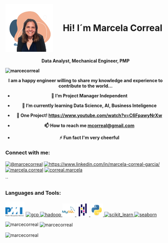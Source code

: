 
<div style="display: flex; align-items: center;">
  <img src=https://github.com/MarceCorreal/jobpreparation/blob/main/Foto_Marce_Github.png alt="Foto" width="150" style="margin-right: 20px;"/>
  <h1 style="margin: 0 auto;">Hi! I´m Marcela Correal</h1>
</div>

</div>
<h4 align="center">Data Analyst, Mechanical Engineer, PMP</h8>

<p align="left"> <img src="https://komarev.com/ghpvc/?username=marcecorreal&label=Profile%20views&color=0e75b6&style=flat" alt="marcecorreal" /> </p>

I am a happy engineer willing to share my knowledge and experience to contribute to the world...


- 🔭 I’m Project Manager **Independent**

- 🌱 I’m currently learning **Data Science, AI, Business Inteligence**

- 💬 One Project! **https://www.youtube.com/watch?v=C6FpawyNrXw**

- 📫 How to reach me **mcorreal@gmail.com**

- ⚡ Fun fact **I'm very cheerful**

<h3 align="left">Connect with me:</h3>
<p align="left">
<a href="https://twitter.com/@marcecorreal" target="blank"><img align="center" src="https://raw.githubusercontent.com/rahuldkjain/github-profile-readme-generator/master/src/images/icons/Social/twitter.svg" alt="@marcecorreal" height="30" width="40" /></a>
<a href="https://linkedin.com/in/https://www.linkedin.com/in/marcela-correal-garcia/" target="blank"><img align="center" src="https://raw.githubusercontent.com/rahuldkjain/github-profile-readme-generator/master/src/images/icons/Social/linked-in-alt.svg" alt="https://www.linkedin.com/in/marcela-correal-garcia/" height="30" width="40" /></a>
<a href="https://fb.com/marcela.correal" target="blank"><img align="center" src="https://raw.githubusercontent.com/rahuldkjain/github-profile-readme-generator/master/src/images/icons/Social/facebook.svg" alt="marcela.correal" height="30" width="40" /></a>
<a href="https://instagram.com/correal.marcela" target="blank"><img align="center" src="https://raw.githubusercontent.com/rahuldkjain/github-profile-readme-generator/master/src/images/icons/Social/instagram.svg" alt="correal.marcela" height="30" width="40" /></a>
</p>
``
<h3 align="left">Languages and Tools:</h3>

<p align="left"> <img src="https://github.com/MarceCorreal/jobpreparation/blob/main/Logo_PMP_1.jpg" width="60" alt="PMI Logo">
<a href="https://cloud.google.com" target="_blank" rel="noreferrer"> <img src="https://www.vectorlogo.zone/logos/google_cloud/google_cloud-icon.svg" alt="gcp" width="40" height="40"/> </a> <a href="https://hadoop.apache.org/" target="_blank" rel="noreferrer"> <img src="https://www.vectorlogo.zone/logos/apache_hadoop/apache_hadoop-icon.svg" alt="hadoop" width="40" height="40"/> </a> <a href="https://www.mysql.com/" target="_blank" rel="noreferrer"> <img src="https://raw.githubusercontent.com/devicons/devicon/master/icons/mysql/mysql-original-wordmark.svg" alt="mysql" width="40" height="40"/> </a> <a href="https://pandas.pydata.org/" target="_blank" rel="noreferrer"> <img src="https://raw.githubusercontent.com/devicons/devicon/2ae2a900d2f041da66e950e4d48052658d850630/icons/pandas/pandas-original.svg" alt="pandas" width="40" height="40"/> </a> <a href="https://www.python.org" target="_blank" rel="noreferrer"> <img src="https://raw.githubusercontent.com/devicons/devicon/master/icons/python/python-original.svg" alt="python" width="40" height="40"/> </a> <a href="https://scikit-learn.org/" target="_blank" rel="noreferrer"> <img src="https://upload.wikimedia.org/wikipedia/commons/0/05/Scikit_learn_logo_small.svg" alt="scikit_learn" width="40" height="40"/> </a> <a href="https://seaborn.pydata.org/" target="_blank" rel="noreferrer"> <img src="https://seaborn.pydata.org/_images/logo-mark-lightbg.svg" alt="seaborn" width="40" height="40"/> </a> </p>


<p><img align="left" src="https://github-readme-stats.vercel.app/api/top-langs?username=marcecorreal&show_icons=true&title_color=07094b&locale=en&layout=compact" alt="marcecorreal" /></p>

<p>&nbsp;<img align="center" src="https://github-readme-stats.vercel.app/api?username=marcecorreal&show_icons=true&locale=en" alt="marcecorreal" /></p>

<p><img align="center" src="https://github-readme-streak-stats.herokuapp.com/?user=marcecorreal&" alt="marcecorreal" /></p>
